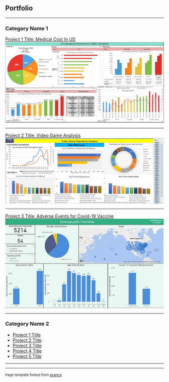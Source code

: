 ## Portfolio

---

### Category Name 1 

[Project 1 Title: Medical Cost In US](/Presentation_Pdf/Capstone_1-Medical_Cost_In_US.pdf)
<img src="images/dashboard_project_1.JPG?raw=true"/>

---
[Project 2 Title: Video Game Analysis](Presentation_Pdf/Capstone_2-Video_Game_Analysis.pdf)
<img src="images/dashboard_project_2.JPG?raw=true"/>

---
[Project 3 Title: Adverse Events for Covid-19 Vaccine](Presentation_Pdf/Capstone_3-Adverse_Events_for_Covid-19_Vaccine.pdf)
<img src="images/dashboard_project_3.JPG?raw=true"/>

---

### Category Name 2

- [Project 1 Title](http://example.com/)
- [Project 2 Title](http://example.com/)
- [Project 3 Title](http://example.com/)
- [Project 4 Title](http://example.com/)
- [Project 5 Title](http://example.com/)

---




---
<p style="font-size:11px">Page template forked from <a href="https://github.com/evanca/quick-portfolio">evanca</a></p>
<!-- Remove above link if you don't want to attibute -->
